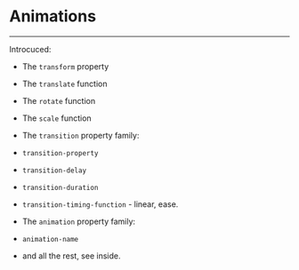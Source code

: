 # Animations
---

Introcuced:
* The `transform` property
* The `translate` function
* The `rotate` function
* The `scale` function

* The `transition` property family:
* `transition-property`
* `transition-delay`
* `transition-duration`
* `transition-timing-function` - linear, ease.  

* The `animation` property family:
* `animation-name`
* and all the rest, see inside.

